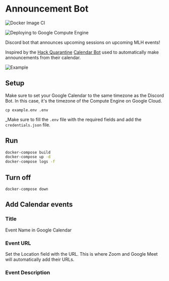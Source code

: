 # Announcement Bot

![Docker Image CI](https://github.com/MLH/event-bot/workflows/Docker%20Image%20CI/badge.svg)

![Deploying to Google Compute Engine](https://github.com/MLH/event-bot/workflows/Deploying%20to%20Google%20Compute%20Engine/badge.svg)

Discord bot that announces upcoming sessions on upcoming MLH events!

Inspired by the [Hack Quarantine](https://hackquarantine.com) [Calendar Bot](https://github.com/HackQuarantine/calendar-bot) used to automatically make announcements from their calendar.

![Example](img/example.png)


## Setup

Make sure to set your Google Calendar to the same timezone as the Discord Bot. In this case, it's the timezone of the Compute Engine on Google Cloud.

```
cp example.env .env
```

_Make sure to fill the `.env` file with the required fields and add the `credentials.json` file.

## Run

```bash
docker-compose build
docker-compose up -d
docker-compose logs -f
```

## Turn off

```
docker-compose down
```

## Add Calendar events

### Title

Event Name in Google Calendar

### Event URL

Set the Location field with the URL. This is where Zoom and Google Meet will automatically add their URLs.

### Event Description


